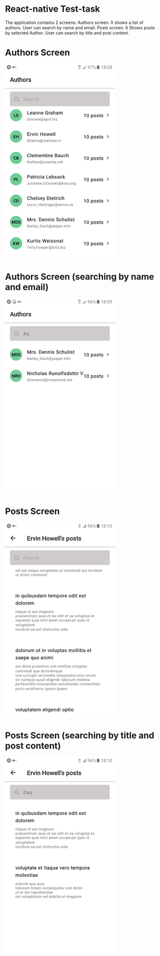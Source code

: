 # React-native Test-task

The application contains 2 screens: Authors screen. It shows a list of authors. User can search by name and email. Posts screen. It Shows posts by selected Author. User can search by title and post content.

# Authors Screen

<img src='screenshots/authors.jpg' width="360">

# Authors Screen (searching by name and email)

<img src='screenshots/authors-search.jpg' width="360">

# Posts Screen

<img src='screenshots/posts.jpg' width="360">

# Posts Screen (searching by title and post content)

<img src='screenshots/posts-search.jpg' width="360">
